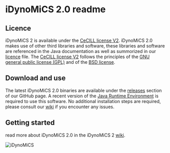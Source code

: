 # iDynoMiCS 2.0 readme

## Licence

iDynoMiCS 2 is available under the [CeCILL license V2](http://www.cecill.info/index.en.html). iDynoMiCS 2.0 makes use of other third libraries and software, these libraries and software are referenced in the Java documentation as well as summorized in our [licence](LICENSE.MD) file. The [CeCILL license V2](http://www.cecill.info/index.en.html) follows the principles of the [GNU general public license (GPL)](http://www.gnu.org/licenses/gpl-3.0.en.html) and of the [BSD license](https://opensource.org/licenses/BSD-3-Clause).

## Download and use

The latest iDynoMiCS 2.0 binaries are available under the [releases](https://github.com/kreft/iDynoMiCS-2/releases) section of our GitHub page. A recent version of the [Java Runtime Environment](https://www.java.com/en/download/manual.jsp) is required to use this software. No additional installation steps are required, please consult our [wiki](https://github.com/kreft/iDynoMiCS-2/wiki) if you encounter any issues.

## Getting started
read more about iDynoMiCS 2.0 in the iDynoMiCS 2 [wiki](https://github.com/kreft/iDynoMiCS-2/wiki).

![iDynoMiCS](icons/iDynoMiCS_logo.gif)
